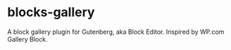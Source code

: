 # blocks-gallery
A block gallery plugin for Gutenberg, aka Block Editor. Inspired by WP.com Gallery Block.
